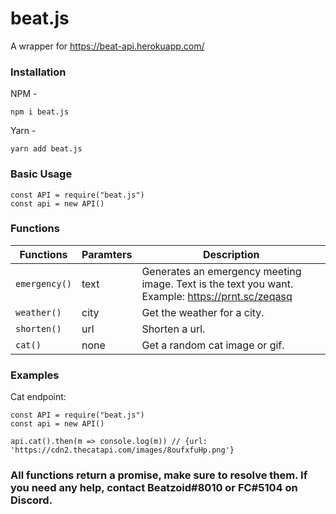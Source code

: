 # beat.js

A wrapper for https://beat-api.herokuapp.com/

### Installation

NPM -

```
npm i beat.js
```

Yarn -

```
yarn add beat.js
```

### Basic Usage

```
const API = require("beat.js")
const api = new API()
```

### Functions

| Functions     | Paramters | Description                                                                                      |
| ------------- | --------- | ------------------------------------------------------------------------------------------------ |
| `emergency()` | text      | Generates an emergency meeting image. Text is the text you want. Example: https://prnt.sc/zeqasq |
| `weather()`   | city      | Get the weather for a city.                                                                      |
| `shorten()`   | url       | Shorten a url.                                                                                   |
| `cat()`       | none      | Get a random cat image or gif.                                                                   |

### Examples

Cat endpoint:

```
const API = require("beat.js")
const api = new API()

api.cat().then(m => console.log(m)) // {url: 'https://cdn2.thecatapi.com/images/8oufxfuHp.png'}
```

### All functions return a promise, make sure to resolve them. If you need any help, contact Beatzoid#8010 or FC#5104 on Discord.
